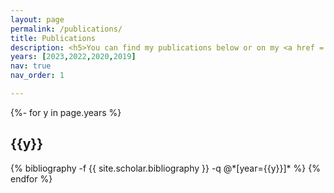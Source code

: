 ```yaml
---
layout: page
permalink: /publications/
title: Publications
description: <h5>You can find my publications below or on my <a href = 'https://scholar.google.com/citations?user=PB-DOw8AAAAJ&hl=en'>Google Scholar page</a>.</h5>
years: [2023,2022,2020,2019]
nav: true
nav_order: 1

---
```


<!-- _pages/publications.md -->
<div class="publications">

{%- for y in page.years %}
  <h2 class="year">{{y}}</h2>
  {% bibliography -f {{ site.scholar.bibliography }} -q @*[year={{y}}]* %}
{% endfor %}

</div>

